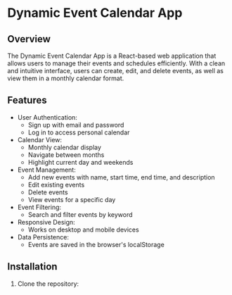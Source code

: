 # Dynamic Event Calendar App

## Overview

The Dynamic Event Calendar App is a React-based web application that allows users to manage their events and schedules efficiently. With a clean and intuitive interface, users can create, edit, and delete events, as well as view them in a monthly calendar format.

## Features

- User Authentication:
  - Sign up with email and password
  - Log in to access personal calendar
- Calendar View:
  - Monthly calendar display
  - Navigate between months
  - Highlight current day and weekends
- Event Management:
  - Add new events with name, start time, end time, and description
  - Edit existing events
  - Delete events
  - View events for a specific day
- Event Filtering:
  - Search and filter events by keyword
- Responsive Design:
  - Works on desktop and mobile devices
- Data Persistence:
  - Events are saved in the browser's localStorage

## Installation

1. Clone the repository:
